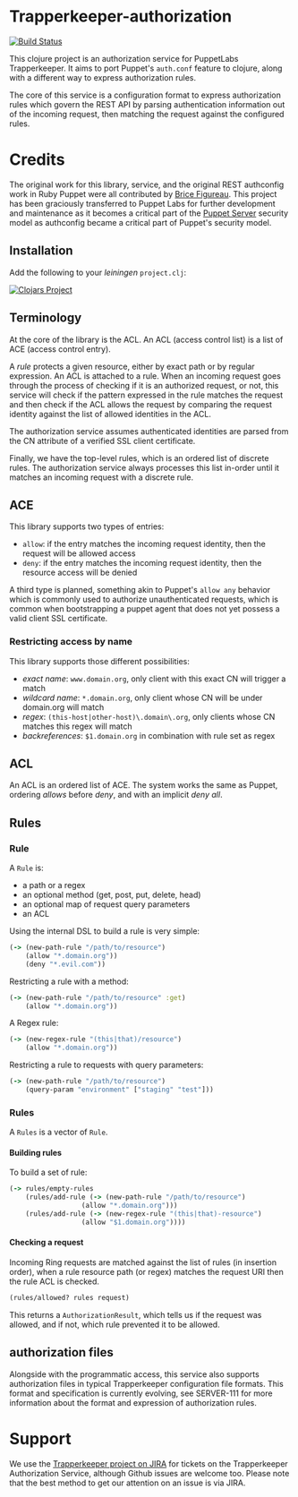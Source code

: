 # Trapperkeeper-authorization

[![Build Status](https://travis-ci.org/puppetlabs/trapperkeeper-authorization.svg?branch=master)](https://travis-ci.org/puppetlabs/trapperkeeper-authorization)

This clojure project is an authorization service for PuppetLabs Trapperkeeper.
It aims to port Puppet's `auth.conf` feature to clojure, along with a different
way to express authorization rules.

The core of this service is a configuration format to express authorization
rules which govern the REST API by parsing authentication information out of
the incoming request, then matching the request against the configured rules.

# Credits

The original work for this library, service, and the original REST authconfig
work in Ruby Puppet were all contributed by [Brice
Figureau](https://github.com/masterzen).  This project has been graciously
transferred to Puppet Labs for further development and maintenance as it
becomes a critical part of the [Puppet
Server](https://github.com/puppetlabs/puppet-server) security model as
authconfig became a critical part of Puppet's security model.

## Installation

Add the following to your _leiningen_ `project.clj`:

[![Clojars Project](http://clojars.org/puppetlabs/trapperkeeper-authorization/latest-version.svg)](http://clojars.org/puppetlabs/trapperkeeper-authorization)


## Terminology

At the core of the library is the ACL. An ACL (access control list) is a list
of ACE (access control entry).

A _rule_ protects a given resource, either by exact path or by regular
expression. An ACL is attached to a rule.  When an incoming request goes
through the process of checking if it is an authorized request, or not, this
service will check if the pattern expressed in the rule matches the request and
then check if the ACL allows the request by comparing the request identity
against the list of allowed identities in the ACL.

The authorization service assumes authenticated identities are parsed from the
CN attribute of a verified SSL client certificate.

Finally, we have the top-level rules, which is an ordered list of discrete
rules.  The authorization service always processes this list in-order until it
matches an incoming request with a discrete rule.

## ACE

This library supports two types of entries:

* `allow`: if the entry matches the incoming request identity, then the request will be allowed access
* `deny`: if the entry matches the incoming request identity, then the resource access will be denied

A third type is planned, something akin to Puppet's `allow any` behavior which
is commonly used to authorize unauthenticated requests, which is common when
bootstrapping a puppet agent that does not yet possess a valid client SSL
certificate.

### Restricting access by name

This library supports those different possibilities:

* _exact name_: `www.domain.org`, only client with this exact CN will trigger a match
* _wildcard name_: `*.domain.org`, only client whose CN will be under domain.org will match
* _regex_: `(this-host|other-host)\.domain\.org`, only clients whose CN matches this regex will match
* _backreferences_: `$1.domain.org` in combination with rule set as regex

## ACL

An ACL is an ordered list of ACE.  The system works the same as Puppet,
ordering _allows_ before _deny_, and with an implicit _deny all_.

## Rules


### Rule

A `Rule` is:
* a path or a regex
* an optional method (get, post, put, delete, head)
* an optional map of request query parameters
* an ACL

Using the internal DSL to build a rule is very simple:

~~~clojure
(-> (new-path-rule "/path/to/resource")
    (allow "*.domain.org"))
    (deny "*.evil.com"))
~~~

Restricting a rule with a method:

~~~clojure
(-> (new-path-rule "/path/to/resource" :get)
    (allow "*.domain.org"))
~~~

A Regex rule:

~~~clojure
(-> (new-regex-rule "(this|that)/resource")
    (allow "*.domain.org"))
~~~

Restricting a rule to requests with query parameters:

~~~clojure
(-> (new-path-rule "/path/to/resource")
    (query-param "environment" ["staging" "test"]))
~~~

### Rules

A `Rules` is a vector of `Rule`.

#### Building rules

To build a set of rule:

~~~clojure
(-> rules/empty-rules
    (rules/add-rule (-> (new-path-rule "/path/to/resource")
                  (allow "*.domain.org")))
    (rules/add-rule (-> (new-regex-rule "(this|that)-resource")
                  (allow "$1.domain.org"))))
~~~

#### Checking a request

Incoming Ring requests are matched against the list of rules (in insertion
order), when a rule resource path (or regex) matches the request URI then the
rule ACL is checked.

~~~clojure
(rules/allowed? rules request)
~~~

This returns a `AuthorizationResult`, which tells us if the request was
allowed, and if not, which rule prevented it to be allowed.

## authorization files

Alongside with the programmatic access, this service also supports
authorization files in typical Trapperkeeper configuration file formats.  This
format and specification is currently evolving, see SERVER-111 for more
information about the format and expression of authorization rules.

# Support

We use the [Trapperkeeper project on
JIRA](https://tickets.puppetlabs.com/browse/TK) for tickets on the
Trapperkeeper Authorization Service, although Github issues are welcome too.
Please note that the best method to get our attention on an issue is via JIRA.

